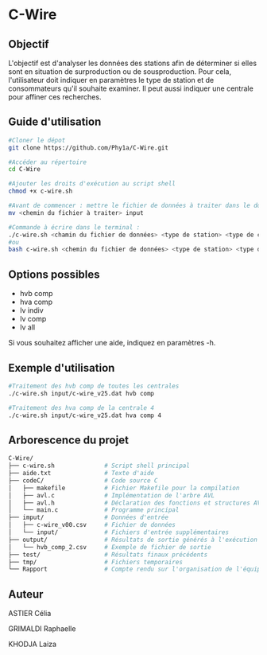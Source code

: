 # C-Wire

## Objectif

L'objectif est d'analyser les données des stations afin de déterminer si elles sont en situation de surproduction ou de sousproduction. Pour cela, l'utilisateur doit indiquer en paramètres le type de station et de consommateurs qu'il souhaite examiner. Il peut aussi indiquer une centrale pour affiner ces recherches.

## Guide d'utilisation

```bash
#Cloner le dépot
git clone https://github.com/Phy1a/C-Wire.git

#Accéder au répertoire
cd C-Wire

#Ajouter les droits d'exécution au script shell
chmod +x c-wire.sh

#Avant de commencer : mettre le fichier de données à traiter dans le dossier "input"
mv <chemin du fichier à traiter> input

#Commande à écrire dans le terminal :
./c-wire.sh <chamin du fichier de données> <type de station> <type de consommateur> <numéro de centrale si besoin>
#ou
bash c-wire.sh <chemin du fichier de données> <type de station> <type de consommateur> <numéro de centrale si besoin>

```

## Options possibles

- hvb comp
- hva comp
- lv indiv
- lv comp
- lv all

Si vous souhaitez afficher une aide, indiquez en paramètres -h.

## Exemple d'utilisation

```bash
#Traitement des hvb comp de toutes les centrales
./c-wire.sh input/c-wire_v25.dat hvb comp

#Traitement des hva comp de la centrale 4
./c-wire.sh input/c-wire_v25.dat hva comp 4

```

## Arborescence du projet

```bash
C-Wire/
├── c-wire.sh              # Script shell principal
├── aide.txt               # Texte d'aide 
├── codeC/                 # Code source C
│   ├── makefile           # Fichier Makefile pour la compilation
│   ├── avl.c              # Implémentation de l'arbre AVL
│   ├── avl.h              # Déclaration des fonctions et structures AVL
│   └── main.c             # Programme principal
├── imput/                 # Données d'entrée
│   ├── c-wire_v00.csv     # Fichier de données 
│   └── input/             # Fichiers d'entrée supplémentaires
├── output/                # Résultats de sortie générés à l'exécution
│   └── hvb_comp_2.csv     # Exemple de fichier de sortie
├── test/                  # Résultats finaux précédents
├── tmp/                   # Fichiers temporaires
└── Rapport                # Compte rendu sur l'organisation de l'équipe et les difficultés rencontrées

```
## Auteur

ASTIER Célia

GRIMALDI Raphaelle

KHODJA Laiza

